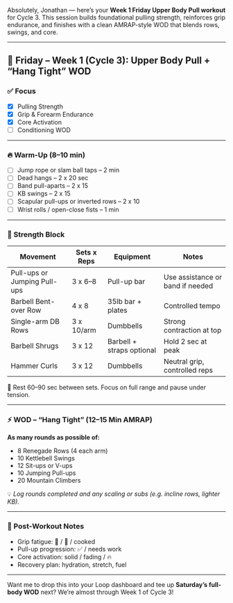 Absolutely, Jonathan — here’s your **Week 1 Friday Upper Body Pull workout** for Cycle 3. This session builds foundational pulling strength, reinforces grip endurance, and finishes with a clean AMRAP-style WOD that blends rows, swings, and core.

---

## 🧲 Friday – Week 1 (Cycle 3): Upper Body Pull + “Hang Tight” WOD

### ✅ Focus
- [x] Pulling Strength  
- [x] Grip & Forearm Endurance  
- [x] Core Activation  
- [ ] Conditioning WOD  

---

### 🔥 Warm-Up (8–10 min)
- [ ] Jump rope or slam ball taps – 2 min  
- [ ] Dead hangs – 2 x 20 sec  
- [ ] Band pull-aparts – 2 x 15  
- [ ] KB swings – 2 x 15  
- [ ] Scapular pull-ups or inverted rows – 2 x 10  
- [ ] Wrist rolls / open-close fists – 1 min

---

### 🧱 Strength Block  
| Movement                  | Sets x Reps | Equipment            | Notes                          |
|---------------------------|-------------|----------------------|--------------------------------|
| Pull-ups or Jumping Pull-ups | 3 x 6–8     | Pull-up bar            | Use assistance or band if needed |
| Barbell Bent-over Row     | 4 x 8       | 35lb bar + plates      | Controlled tempo               |
| Single-arm DB Rows        | 3 x 10/arm  | Dumbbells              | Strong contraction at top      |
| Barbell Shrugs            | 3 x 12      | Barbell + straps optional | Hold 2 sec at peak            |
| Hammer Curls              | 3 x 12      | Dumbbells              | Neutral grip, controlled reps  |

🛑 Rest 60–90 sec between sets. Focus on full range and pause under tension.

---

### ⚡️ WOD – “Hang Tight” (12–15 Min AMRAP)

**As many rounds as possible of:**
- 8 Renegade Rows (4 each arm)  
- 10 Kettlebell Swings  
- 12 Sit-ups or V-ups  
- 10 Jumping Pull-ups  
- 20 Mountain Climbers

💡 *Log rounds completed and any scaling or subs (e.g. incline rows, lighter KB).*

---

### 💬 Post-Workout Notes
- Grip fatigue: 💪 / 🥵 / cooked  
- Pull-up progression: ✅ / needs work  
- Core activation: solid / fading / 🔥  
- Recovery plan: hydration, stretch, fuel

---

Want me to drop this into your Loop dashboard and tee up **Saturday’s full-body WOD** next? We’re almost through Week 1 of Cycle 3!